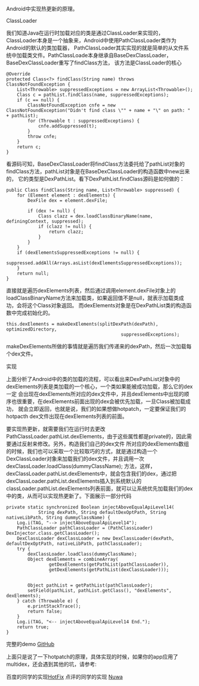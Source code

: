 Android中实现热更新的原理。

ClassLoader

我们知道Java在运行时加载对应的类是通过ClassLoader来实现的，ClassLoader本身是一个抽象来，Android中使用PathClassLoader类作为Android的默认的类加载器， 
PathClassLoader其实实现的就是简单的从文件系统中加载类文件。PathClassLoade本身继承自BaseDexClassLoader，BaseDexClassLoader重写了findClass方法， 
该方法是ClassLoader的核心

```
@Override
protected Class<?> findClass(String name) throws ClassNotFoundException {
    List<Throwable> suppressedExceptions = new ArrayList<Throwable>();
    Class c = pathList.findClass(name, suppressedExceptions);
    if (c == null) {
        ClassNotFoundException cnfe = new ClassNotFoundException("Didn't find class \"" + name + "\" on path: " + pathList);
        for (Throwable t : suppressedExceptions) {
            cnfe.addSuppressed(t);
        }
        throw cnfe;
    }
    return c;
}
```

看源码可知，BaseDexClassLoader将findClass方法委托给了pathList对象的findClass方法，pathList对象是在BaseDexClassLoader的构造函数中new出来的， 
它的类型是DexPathList。看下DexPathList.findClass源码是如何做的：

```
public Class findClass(String name, List<Throwable> suppressed) {
    for (Element element : dexElements) {
        DexFile dex = element.dexFile;

        if (dex != null) {
            Class clazz = dex.loadClassBinaryName(name, definingContext, suppressed);
            if (clazz != null) {
                return clazz;
            }
        }
    }
    if (dexElementsSuppressedExceptions != null) {
        suppressed.addAll(Arrays.asList(dexElementsSuppressedExceptions));
    }
    return null;
}
```

直接就是遍历dexElements列表，然后通过调用element.dexFile对象上的loadClassBinaryName方法来加载类，如果返回值不是null，就表示加载类成功，会将这个Class对象返回。 
而dexElements对象是在DexPathList类的构造函数中完成初始化的。

```
this.dexElements = makeDexElements(splitDexPath(dexPath), optimizedDirectory,
                                           suppressedExceptions);
```
makeDexElements所做的事情就是遍历我们传递来的dexPath，然后一次加载每个dex文件。

实现

上面分析了Android中的类的加载的流程，可以看出来DexPathList对象中的dexElements列表是类加载的一个核心，一个类如果能被成功加载，那么它的dex一定 
会出现在dexElements所对应的dex文件中，并且dexElements中出现的顺序也很重要，在dexElements前面出现的dex会被优先加载，一旦Class被加载成功， 
就会立即返回，也就是说，我们的如果想做hotpatch，一定要保证我们的hotpacth dex文件出现在dexElements列表的前面。

要实现热更新，就需要我们在运行时去更改PathClassLoader.pathList.dexElements，由于这些属性都是private的，因此需要通过反射来修改。另外，构造我们自己的dex文件 
所对应的dexElements数组的时候，我们也可以采取一个比较取巧的方式，就是通过构造一个DexClassLoader对象来加载我们的dex文件，并且调用一次dexClassLoader.loadClass(dummyClassName); 
方法，这样，dexClassLoader.pathList.dexElements中，就会包含我们的dex，通过把dexClassLoader.pathList.dexElements插入到系统默认的classLoader.pathList.dexElements列表前面，就可以让系统优先加载我们的dex中的类，从而可以实现热更新了。下面展示一部分代码

```
private static synchronized Boolean injectAboveEqualApiLevel14(
            String dexPath, String defaultDexOptPath, String nativeLibPath, String dummyClassName) {
    Log.i(TAG, "--> injectAboveEqualApiLevel14");
    PathClassLoader pathClassLoader = (PathClassLoader) DexInjector.class.getClassLoader();
    DexClassLoader dexClassLoader = new DexClassLoader(dexPath, defaultDexOptPath, nativeLibPath, pathClassLoader);
    try {
        dexClassLoader.loadClass(dummyClassName);
        Object dexElements = combineArray(
                getDexElements(getPathList(pathClassLoader)),
                getDexElements(getPathList(dexClassLoader)));


        Object pathList = getPathList(pathClassLoader);
        setField(pathList, pathList.getClass(), "dexElements", dexElements);
    } catch (Throwable e) {
        e.printStackTrace();
        return false;
    }
    Log.i(TAG, "<-- injectAboveEqualApiLevel14 End.");
    return true;
}
```

完整的demo [GitHub](https://github.com/kevin463867794/AndroidHotFixExamples)

上面只是说了一下hotpatch的原理，具体实现的时候，如果你的app应用了multidex，还会遇到其他的坑，请参考:
 

百度的同学的实现[HotFix](https://github.com/kevin463867794/HotFix)
点评的同学的实现 [Nuwa](https://github.com/kevin463867794/Nuwa)
